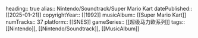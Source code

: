 heading:: true
alias:: Nintendo/Soundtrack/Super Mario Kart
datePublished:: [[2025-01-21]]
copyrightYear:: [[1992]]
musicAlbum:: [[Super Mario Kart]]
numTracks:: 37
platform:: [[SNES]] 
gameSeries:: [[超级马力欧系列]]
tags:: [[Nintendo]], [[Nintendo/Soundtrack]], [[MusicAlbum]]
